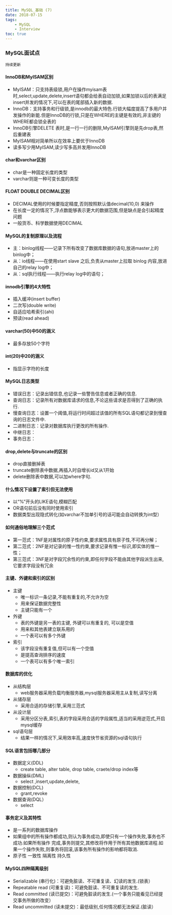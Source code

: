 ```yaml
---
title: MySQL_基础 (7)
date: 2018-07-15
tags: 
    - MySQL
    - Interview
toc: true
---
```


### MySQL面试点
    持续更新

<!-- more -->

#### InnoDB和MyISAM区别
- MyISAM：只支持表级锁,用户在操作myisam表时,select,update,delete,insert语句都会给表自动加锁,如果加锁以后的表满足insert并发的情况下,可以在表的尾部插入新的数据.
- InnoDB：支持事务和行级锁,是innodb的最大特色.行锁大幅度提高了多用户并发操作的新能.但是InnoDB的行锁,只是在WHERE的主键是有效的,非主键的WHERE都会锁全表的
- InnoDB引擎DELETE 表时,是一行一行的删除,MyISAM引擎则是先drop表,然后重建表
- MyISAM相对简单所以在效率上要优于InnoDB
- 读多写少用MyISAM,读少写多高并发用InnoDB

#### char和varchar区别
- char是一种固定长度的类型
- varchar则是一种可变长度的类型

#### FLOAT DOUBLE DECIMAL区别
- DECIMAL使用的时候要指定精度,否则按照默认值decimal(10,0) 来操作
- 在长度一定的情况下,浮点数能够表示更大的数据范围,但是缺点是会引起精度问题
- 一般货币、科学数据使用DECIMAL

#### MySQL的复制原理以及流程
- 主：binlog线程——记录下所有改变了数据库数据的语句,放进master上的binlog中；
- 从：io线程——在使用start slave 之后,负责从master上拉取 binlog 内容,放进 自己的relay log中；
- 从：sql执行线程——执行relay log中的语句；

#### innodb引擎的4大特性
- 插入缓冲(insert buffer)
- 二次写(double write)
- 自适应哈希索引(ahi)
- 预读(read ahead)

#### varchar(50)中50的涵义
- 最多存放50个字符

#### int(20)中20的涵义  
- 指显示字符的长度

#### MySQL日志类型
- 错误日志：记录出错信息,也记录一些警告信息或者正确的信息.
- 查询日志：记录所有对数据库请求的信息,不论这些请求是否得到了正确的执行.
- 慢查询日志：设置一个阈值,将运行时间超过该值的所有SQL语句都记录到慢查询的日志文件中.
- 二进制日志：记录对数据库执行更改的所有操作.
- 中继日志：
- 事务日志：

#### drop,delete与truncate的区别
- drop直接删掉表 
- truncate删除表中数据,再插入时自增长id又从1开始 
- delete删除表中数据,可以加where字句.

#### 什么情况下设置了索引但无法使用 
- 以“%”开头的LIKE语句,模糊匹配
- OR语句前后没有同时使用索引
- 数据类型出现隐式转化(如varchar不加单引号的话可能会自动转换为int型）

#### 如何通俗地理解三个范式
- 第一范式：1NF是对属性的原子性约束,要求属性具有原子性,不可再分解；
- 第二范式：2NF是对记录的惟一性约束,要求记录有惟一标识,即实体的惟一性；  
- 第三范式：3NF是对字段冗余性的约束,即任何字段不能由其他字段派生出来,它要求字段没有冗余

#### 主键、外键和索引的区别
- 主键
    * 唯一标识一条记录,不能有重复的,不允许为空
    * 用来保证数据完整性
    * 主键只能有一个
- 外键
    * 表的外键是另一表的主键, 外键可以有重复的, 可以是空值
    * 用来和其他表建立联系用的
    * 一个表可以有多个外键
- 索引
    * 该字段没有重复值,但可以有一个空值
    * 是提高查询排序的速度
    * 一个表可以有多个唯一索引

#### 数据库的优化
- 从结构层
    * web服务器采用负载均衡服务器,mysql服务器采用主从复制,读写分离
- 从储存层
    * 采用合适的存储引擎,采用三范式
- 从设计层
    * 采用分区分表,索引,表的字段采用合适的字段属性,适当的采用逆范式,开启mysql缓存
- sql语句层
    * 结果一样的情况下,采用效率高,速度快节省资源的sql语句执行

#### SQL语言包括哪几部分
- 数据定义(DDL)
    * create table, alter table, drop table, craete/drop index等
- 数据操纵(DML)
    * select ,insert,update,delete,
- 数据控制(DCL)
    * grant,revoke
- 数据查询(DQL）
    * select

#### 事务定义及其特性
- 是一系列的数据库操作
- 如果组中的所有操作都成功,则认为事务成功,即使只有一个操作失败,事务也不成功.如果所有操作 完成,事务则提交,其修改将作用于所有其他数据库进程.如果一个操作失败,则事务将回滚,该事务所有操作的影响都将取消.
- 原子性 一致性 隔离性 持久性

#### MySQL四种隔离级别
- Serializable (串行化)：可避免脏读、不可重复读、幻读的发生.(锁表）
- Repeatable read (可重复读)：可避免脏读、不可重复读的发生.
- Read committed (读已提交)：可避免脏读的发生.(一个事务只能看见已经提交事务所做的改变）
- Read uncommitted (读未提交)：最低级别,任何情况都无法保证.(脏读）
